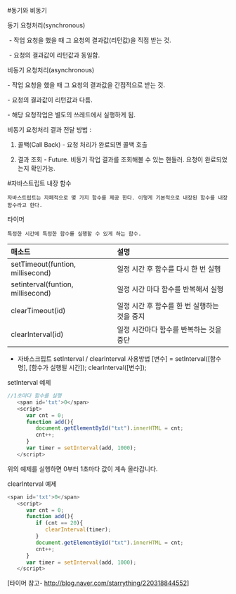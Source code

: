 #동기와 비동기 

동기 요청처리(synchronous)

​ - 작업 요청을 했을 때 그 요청의 결과값(리턴값)을 직접 받는 것.

​ - 요청의 결과값이 리턴값과 동일함.


비동기 요청처리(asynchronous)

​- 작업 요청을 했을 때 그 요청의 결과값을 간접적으로 받는 것. 

​- 요청의 결과값이 리턴값과 다름. 

​- 해당 요청작업은 별도의 쓰레드에서 실행하게 됨.
​

비동기 요청처리 결과 전달 방법 : 

   1. 콜백(Call Back) - 요청 처리가 완료되면 콜백 호출

   2. 결과 조회  - Future<V>. 비동기 작업 결과를 조회해볼 수 있는 핸들러. 요청이 완료되었는지 확인가능.

#자바스트립트 내장 함수 
```
자바스트립트는 자페적으로 몇 가지 함수를 제공 한다. 이렇게 기본적으로 내장된 함수를 내장 함수라고 한다. 
```

타이머
```
특정한 시간에 특정한 함수를 실행할 수 있게 하는 함수. 
```


|매소드| 설명|
| :------------ | :------------|
|setTimeout(funtion, millisecond) |일정 시간 후 함수를 다시 한 번 실행|
|setinterval(funtion, millisecond) |일정 시간 마다 함수를 반복해서 실행|
|clearTimeout(id) |일정 시간 후 함수를 한 번 실행하는 것을 중지|
|clearlnterval(id) |일정 시간마다 함수를 반복하는 것을 중단|

- 자바스크립트 setInterval / clearInterval 사용방법
   [변수] = setInterval([함수명], [함수가 실행될 시간]);
   clearInterval([변수]);

 setInterval 예제 


```javascript
//1초마다 함수를 실행
   <span id='txt'>0</span>
   <script>
      var cnt = 0;
      function add(){
         document.getElementById("txt").innerHTML = cnt;
         cnt++;
      }
      var timer = setInterval(add, 1000);
   </script>
   ```

​위의 예제를 실행하면 0부터 1초마다 값이 계속 올라갑니다. 

clearInterval 예제 
```javascript
<span id='txt'>0</span>
   <script>
      var cnt = 0;  
      function add(){
         if (cnt == 20){ 
            clearInterval(timer);
         }
         document.getElementById("txt").innerHTML = cnt;
         cnt++;
      }
      var timer = setInterval(add, 1000);
   </script>
```









[타이머 참고- http://blog.naver.com/starrything/220318844552]